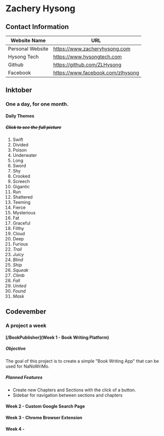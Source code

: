 # Zachery Hysong
## Contact Information

| Website Name              | URL                                  |
|---------------------------|-----------------------------------|
| Personal Website          | https://www.zacheryhysong.com     |
| Hysong Tech               | https://www.hysongtech.com        |
| Github                    | https://github.com/ZLHysong       |
| Facebook                  | https://www.facebook.com/zlhysong |

## Inktober
### One a day, for one month.

#### Daily Themes
##### ~~Click to see the full picture~~

1. Swift
2. Divided
3. Poison
4. Underwater
5. Long
6. Sword
7. Shy
8. Crooked
9. Screech
10. Gigantic
11. Run
12. Shattered
13. Teeming
14. Fierce
15. Mysterious
16. Fat
17. Graceful
18. Filthy
19. Cloud
20. Deep
21. Furious 
22. _Trail_
23. _Juicy_
24. _Blind_
25. _Ship_
26. _Squeak_
27. _Climb_
28. _Fall_
29. _United_
30. _Found_
31. _Mask_

## Codevember
### A project a week

#### [/BookPublisher](Week 1 - Book Writing Platform)

##### Objective
The goal of this project is to create a simple "Book Writing App" that can be used for NaNoWriMo.

##### Planned Features
- Create new Chapters and Sections with the click of a button.
- Sidebar for navigation between sections and chapters

#### Week 2 - Custom Google Search Page

#### Week 3 - Chrome Browser Extension

#### Week 4 - 